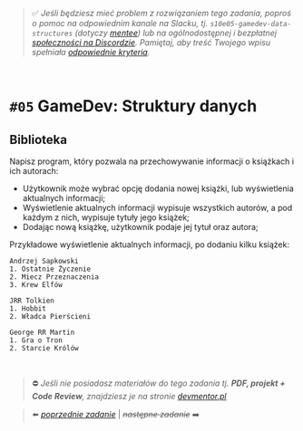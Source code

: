> :white_check_mark: *Jeśli będziesz mieć problem z rozwiązaniem tego zadania, poproś o pomoc na odpowiednim kanale na Slacku, tj. `s10e05-gamedev-data-structures` (dotyczy [mentee](https://devmentor.pl/mentoring/)) lub na ogólnodostępnej i bezpłatnej [społeczności na Discordzie](https://devmentor.pl/discord). Pamiętaj, aby treść Twojego wpisu spełniała [odpowiednie kryteria](https://devmentor.pl/jak-prosic-o-pomoc/).*

&nbsp;

# `#05` GameDev: Struktury danych

## Biblioteka

Napisz program, który pozwala na przechowywanie informacji o książkach i ich autorach:
- Użytkownik może wybrać opcję dodania nowej książki, lub wyświetlenia aktualnych informacji;
- Wyświetlenie aktualnych informacji wypisuje wszystkich autorów, a pod każdym z nich, wypisuje tytuły jego książek;
- Dodając nową książkę, użytkownik podaje jej tytuł oraz autora;

Przykładowe wyświetlenie aktualnych informacji, po dodaniu kilku książek:
```
Andrzej Sapkowski
1. Ostatnie Życzenie
2. Miecz Przeznaczenia
3. Krew Elfów

JRR Tolkien
1. Hobbit
2. Władca Pierścieni

George RR Martin
1. Gra o Tron
2. Starcie Królów
```


&nbsp;

> :no_entry: *Jeśli nie posiadasz materiałów do tego zadania tj. **PDF, projekt + Code Review**, znajdziesz je na stronie [devmentor.pl](https://devmentor.pl/workshop-gamedev-data-structures)*

> :arrow_left: [*poprzednie zadanie*](./../04) | ~~*następne zadanie*~~ :arrow_right:
